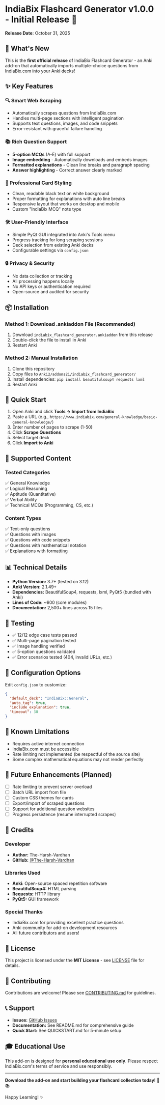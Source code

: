 # IndiaBix Flashcard Generator v1.0.0 - Initial Release 🎉

**Release Date:** October 31, 2025

## 🌟 What's New

This is the **first official release** of IndiaBix Flashcard Generator - an Anki add-on that automatically imports multiple-choice questions from IndiaBix.com into your Anki decks!

## ✨ Key Features

### 🔍 Smart Web Scraping
- Automatically scrapes questions from IndiaBix.com
- Handles multi-page sections with intelligent pagination
- Supports text questions, images, and code snippets
- Error-resistant with graceful failure handling

### 📚 Rich Question Support
- **5-option MCQs** (A-E) with full support
- **Image embedding** - Automatically downloads and embeds images
- **Formatted explanations** - Clean line breaks and paragraph spacing
- **Answer highlighting** - Correct answer clearly marked

### 🎨 Professional Card Styling
- Clean, readable black text on white background
- Proper formatting for explanations with auto line breaks
- Responsive layout that works on desktop and mobile
- Custom "IndiaBix MCQ" note type

### 🛠️ User-Friendly Interface
- Simple PyQt GUI integrated into Anki's Tools menu
- Progress tracking for long scraping sessions
- Deck selection from existing Anki decks
- Configurable settings via `config.json`

### 🔒 Privacy & Security
- No data collection or tracking
- All processing happens locally
- No API keys or authentication required
- Open-source and audited for security

## 📦 Installation

### Method 1: Download .ankiaddon File (Recommended)
1. Download `indiabix_flashcard_generator.ankiaddon` from this release
2. Double-click the file to install in Anki
3. Restart Anki

### Method 2: Manual Installation
1. Clone this repository
2. Copy files to `Anki2/addons21/indiabix_flashcard_generator/`
3. Install dependencies: `pip install beautifulsoup4 requests lxml`
4. Restart Anki

## 🚀 Quick Start

1. Open Anki and click **Tools → Import from IndiaBix**
2. Paste a URL (e.g., `https://www.indiabix.com/general-knowledge/basic-general-knowledge/`)
3. Enter number of pages to scrape (1-50)
4. Click **Scrape Questions**
5. Select target deck
6. Click **Import to Anki**

## 🎯 Supported Content

### Tested Categories
✅ General Knowledge  
✅ Logical Reasoning  
✅ Aptitude (Quantitative)  
✅ Verbal Ability  
✅ Technical MCQs (Programming, CS, etc.)  

### Content Types
✅ Text-only questions  
✅ Questions with images  
✅ Questions with code snippets  
✅ Questions with mathematical notation  
✅ Explanations with formatting  

## 📊 Technical Details

- **Python Version:** 3.7+ (tested on 3.12)
- **Anki Version:** 2.1.49+
- **Dependencies:** BeautifulSoup4, requests, lxml, PyQt5 (bundled with Anki)
- **Lines of Code:** ~900 (core modules)
- **Documentation:** 2,500+ lines across 15 files

## 🧪 Testing

- ✅ 12/12 edge case tests passed
- ✅ Multi-page pagination tested
- ✅ Image handling verified
- ✅ 5-option questions validated
- ✅ Error scenarios tested (404, invalid URLs, etc.)

## 📝 Configuration Options

Edit `config.json` to customize:

```json
{
  "default_deck": "IndiaBix::General",
  "auto_tag": true,
  "include_explanation": true,
  "timeout": 30
}
```

## 🐛 Known Limitations

- Requires active internet connection
- IndiaBix.com must be accessible
- Rate limiting not implemented (be respectful of the source site)
- Some complex mathematical equations may not render perfectly

## 🔮 Future Enhancements (Planned)

- [ ] Rate limiting to prevent server overload
- [ ] Batch URL import from file
- [ ] Custom CSS themes for cards
- [ ] Export/import of scraped questions
- [ ] Support for additional question websites
- [ ] Progress persistence (resume interrupted scrapes)

## 🙏 Credits

### Developer
- **Author:** The-Harsh-Vardhan
- **GitHub:** [@The-Harsh-Vardhan](https://github.com/The-Harsh-Vardhan)

### Libraries Used
- **Anki:** Open-source spaced repetition software
- **BeautifulSoup4:** HTML parsing
- **Requests:** HTTP library
- **PyQt5:** GUI framework

### Special Thanks
- IndiaBix.com for providing excellent practice questions
- Anki community for add-on development resources
- All future contributors and users!

## 📄 License

This project is licensed under the **MIT License** - see [LICENSE](LICENSE) file for details.

## 🤝 Contributing

Contributions are welcome! Please see [CONTRIBUTING.md](CONTRIBUTING.md) for guidelines.

## 📞 Support

- **Issues:** [GitHub Issues](https://github.com/The-Harsh-Vardhan/AnkiBix-Extension/issues)
- **Documentation:** See README.md for comprehensive guide
- **Quick Start:** See QUICKSTART.md for 5-minute setup

## 🎓 Educational Use

This add-on is designed for **personal educational use only**. Please respect IndiaBix.com's terms of service and use responsibly.

---

**Download the add-on and start building your flashcard collection today!** 🚀📚

Happy Learning! ✨
